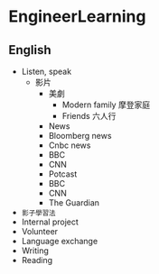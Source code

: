 # EngineerLearning

## English
- Listen, speak
  - 影片
    - 美劇
      - Modern family 摩登家庭
      - Friends 六人行
     - News
      - Bloomberg news
      - Cnbc news
      - BBC
      - CNN
     - Potcast
      - BBC
      - CNN
      - The Guardian
 - `影子學習法`
 - Internal project
 - Volunteer
 - Language exchange
- Writing
- Reading
